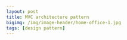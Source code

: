 ```yaml
---
layout: post
title: MVC architecture pattern
bigimg: /img/image-header/home-office-1.jpg
tags: [design pattern]
---
```



